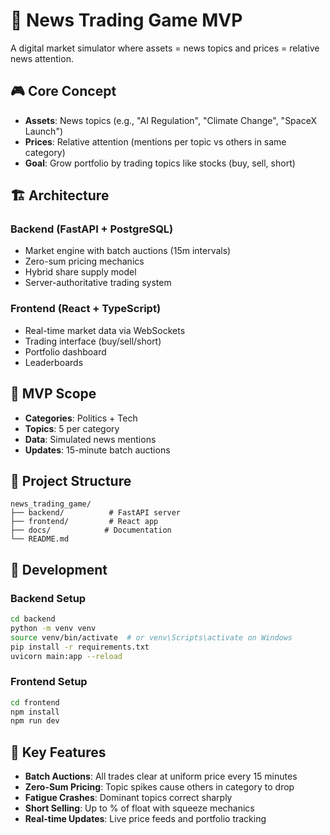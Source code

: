 # 📰 News Trading Game MVP

A digital market simulator where assets = news topics and prices = relative news attention.

## 🎮 Core Concept

- **Assets**: News topics (e.g., "AI Regulation", "Climate Change", "SpaceX Launch")
- **Prices**: Relative attention (mentions per topic vs others in same category)
- **Goal**: Grow portfolio by trading topics like stocks (buy, sell, short)

## 🏗️ Architecture

### Backend (FastAPI + PostgreSQL)
- Market engine with batch auctions (15m intervals)
- Zero-sum pricing mechanics
- Hybrid share supply model
- Server-authoritative trading system

### Frontend (React + TypeScript)
- Real-time market data via WebSockets
- Trading interface (buy/sell/short)
- Portfolio dashboard
- Leaderboards

## 🚀 MVP Scope

- **Categories**: Politics + Tech
- **Topics**: 5 per category
- **Data**: Simulated news mentions
- **Updates**: 15-minute batch auctions

## 📁 Project Structure

```
news_trading_game/
├── backend/          # FastAPI server
├── frontend/         # React app
├── docs/            # Documentation
└── README.md
```

## 🔧 Development

### Backend Setup
```bash
cd backend
python -m venv venv
source venv/bin/activate  # or venv\Scripts\activate on Windows
pip install -r requirements.txt
uvicorn main:app --reload
```

### Frontend Setup
```bash
cd frontend
npm install
npm run dev
```

## 🎯 Key Features

- **Batch Auctions**: All trades clear at uniform price every 15 minutes
- **Zero-Sum Pricing**: Topic spikes cause others in category to drop
- **Fatigue Crashes**: Dominant topics correct sharply
- **Short Selling**: Up to % of float with squeeze mechanics
- **Real-time Updates**: Live price feeds and portfolio tracking
